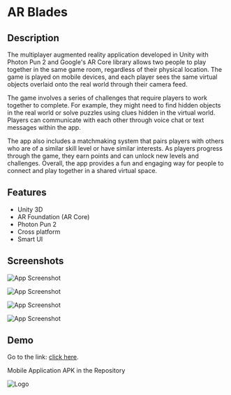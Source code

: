 
# AR Blades




## Description

The multiplayer augmented reality application developed in Unity with Photon Pun 2 and Google's AR Core library allows two people to play together in the same game room, regardless of their physical location. The game is played on mobile devices, and each player sees the same virtual objects overlaid onto the real world through their camera feed.

The game involves a series of challenges that require players to work together to complete. For example, they might need to find hidden objects in the real world or solve puzzles using clues hidden in the virtual world. Players can communicate with each other through voice chat or text messages within the app.

The app also includes a matchmaking system that pairs players with others who are of a similar skill level or have similar interests. As players progress through the game, they earn points and can unlock new levels and challenges. Overall, the app provides a fun and engaging way for people to connect and play together in a shared virtual space.
## Features

- Unity 3D
- AR Foundation (AR Core)
- Photon Pun 2
- Cross platform
- Smart UI


## Screenshots

![App Screenshot](https://user-images.githubusercontent.com/32412967/127393447-d1ce990b-cd55-4ea9-9e8a-6754514c2c77.png
)

![App Screenshot](https://assetstorev1-prd-cdn.unity3d.com/package-screenshot/cb417736-b4b0-4a29-b0b5-24c3b35c61eb_scaled.jpg)

![App Screenshot](https://assetstorev1-prd-cdn.unity3d.com/key-image/79cd57e0-0b95-4ee7-9a8f-51b67ca49f3c.jpg)

![App Screenshot](https://user-images.githubusercontent.com/32412967/127393507-2288c3e2-c989-4b4b-afd6-f6d5744587ce.png)


## Demo

Go to the link: [click here](https://drive.google.com/file/d/1tF8ypc29rI4LNkHtCDGbGBqyfn8CI4W1/view?usp=sharing).

Mobile Application APK in the Repository


![Logo](https://user-images.githubusercontent.com/32412967/127393447-d1ce990b-cd55-4ea9-9e8a-6754514c2c77.png
)

